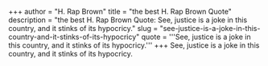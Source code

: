 +++
author = "H. Rap Brown"
title = "the best H. Rap Brown Quote"
description = "the best H. Rap Brown Quote: See, justice is a joke in this country, and it stinks of its hypocricy."
slug = "see-justice-is-a-joke-in-this-country-and-it-stinks-of-its-hypocricy"
quote = '''See, justice is a joke in this country, and it stinks of its hypocricy.'''
+++
See, justice is a joke in this country, and it stinks of its hypocricy.
